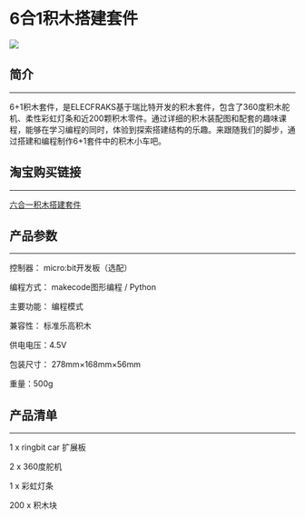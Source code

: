﻿# 6合1积木搭建套件

![](https://wiki-media-ef.oss-cn-hongkong.aliyuncs.com//images/ringbit_bricks_pack_01.jpg)

## 简介
---

6+1积木套件，是ELECFRAKS基于瑞比特开发的积木套件，包含了360度积木舵机、柔性彩虹灯条和近200颗积木零件。通过详细的积木装配图和配套的趣味课程，能够在学习编程的同时，体验到探索搭建结构的乐趣。来跟随我们的脚步，通过搭建和编程制作6+1套件中的积木小车吧。

## 淘宝购买链接
---

[六合一积木搭建套件](https://item.taobao.com/item.htm?ft=t&id=619734013239)

## 产品参数
---
控制器： micro:bit开发板（选配）

编程方式： makecode图形编程 / Python

主要功能： 编程模式

兼容性： 标准乐高积木

供电电压：4.5V

包装尺寸： 278mm×168mm×56mm

重量：500g

## 产品清单
---
1 x ringbit car 扩展板

2 x 360度舵机

1 x 彩虹灯条

200 x 积木块
